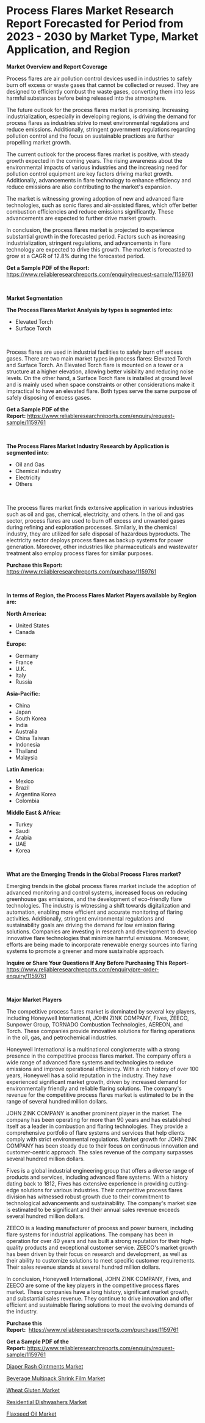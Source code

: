 <p><h1>Process Flares Market Research Report Forecasted for Period from 2023 -  2030 by Market Type, Market Application, and Region</h1></p><p><strong>Market Overview and Report Coverage</strong></p>
<p><p>Process flares are air pollution control devices used in industries to safely burn off excess or waste gases that cannot be collected or reused. They are designed to efficiently combust the waste gases, converting them into less harmful substances before being released into the atmosphere.</p><p>The future outlook for the process flares market is promising. Increasing industrialization, especially in developing regions, is driving the demand for process flares as industries strive to meet environmental regulations and reduce emissions. Additionally, stringent government regulations regarding pollution control and the focus on sustainable practices are further propelling market growth.</p><p>The current outlook for the process flares market is positive, with steady growth expected in the coming years. The rising awareness about the environmental impacts of various industries and the increasing need for pollution control equipment are key factors driving market growth. Additionally, advancements in flare technology to enhance efficiency and reduce emissions are also contributing to the market's expansion.</p><p>The market is witnessing growing adoption of new and advanced flare technologies, such as sonic flares and air-assisted flares, which offer better combustion efficiencies and reduce emissions significantly. These advancements are expected to further drive market growth.</p><p>In conclusion, the process flares market is projected to experience substantial growth in the forecasted period. Factors such as increasing industrialization, stringent regulations, and advancements in flare technology are expected to drive this growth. The market is forecasted to grow at a CAGR of 12.8% during the forecasted period.</p></p>
<p><strong>Get a Sample PDF of the Report:</strong> <a href="https://www.reliableresearchreports.com/enquiry/request-sample/1159761">https://www.reliableresearchreports.com/enquiry/request-sample/1159761</a></p>
<p>&nbsp;</p>
<p><strong>Market Segmentation</strong></p>
<p><strong>The Process Flares Market Analysis by types is segmented into:</strong></p>
<p><ul><li>Elevated Torch</li><li>Surface Torch</li></ul></p>
<p>&nbsp;</p>
<p><p>Process flares are used in industrial facilities to safely burn off excess gases. There are two main market types in process flares: Elevated Torch and Surface Torch. An Elevated Torch flare is mounted on a tower or a structure at a higher elevation, allowing better visibility and reducing noise levels. On the other hand, a Surface Torch flare is installed at ground level and is mainly used when space constraints or other considerations make it impractical to have an elevated flare. Both types serve the same purpose of safely disposing of excess gases.</p></p>
<p><strong>Get a Sample PDF of the Report:</strong>&nbsp;<a href="https://www.reliableresearchreports.com/enquiry/request-sample/1159761">https://www.reliableresearchreports.com/enquiry/request-sample/1159761</a></p>
<p>&nbsp;</p>
<p><strong>The Process Flares Market Industry Research by Application is segmented into:</strong></p>
<p><ul><li>Oil and Gas</li><li>Chemical industry</li><li>Electricity</li><li>Others</li></ul></p>
<p>&nbsp;</p>
<p><p>The process flares market finds extensive application in various industries such as oil and gas, chemical, electricity, and others. In the oil and gas sector, process flares are used to burn off excess and unwanted gases during refining and exploration processes. Similarly, in the chemical industry, they are utilized for safe disposal of hazardous byproducts. The electricity sector deploys process flares as backup systems for power generation. Moreover, other industries like pharmaceuticals and wastewater treatment also employ process flares for similar purposes.</p></p>
<p><strong>Purchase this Report:</strong>&nbsp; <a href="https://www.reliableresearchreports.com/purchase/1159761">https://www.reliableresearchreports.com/purchase/1159761</a></p>
<p>&nbsp;</p>
<p><strong>In terms of Region, the Process Flares Market Players available by Region are:</strong></p>
<p>
    <p> <strong> North America: </strong>
        <ul>
            <li>United States</li>
            <li>Canada</li>
        </ul>
        </p> 
    <p> <strong> Europe: </strong>
        <ul>
            <li>Germany</li>
            <li>France</li>
            <li>U.K.</li>
            <li>Italy</li>
            <li>Russia</li>
        </ul>
        </p> 
    <p> <strong> Asia-Pacific: </strong>
        <ul>
            <li>China</li>
            <li>Japan</li>
            <li>South Korea</li>
            <li>India</li>
            <li>Australia</li>
            <li>China Taiwan</li>
            <li>Indonesia</li>
            <li>Thailand</li>
            <li>Malaysia</li>
        </ul>
        </p> 
    <p> <strong> Latin America: </strong>
        <ul>
            <li>Mexico</li>
            <li>Brazil</li>
            <li>Argentina Korea</li>
            <li>Colombia</li>
        </ul>
        </p> 
    <p> <strong> Middle East & Africa: </strong>
        <ul>
            <li>Turkey</li>
            <li>Saudi</li>
            <li>Arabia</li>
            <li>UAE</li>
            <li>Korea</li>
        </ul>
    </p>
    </p>
<p>&nbsp;</p>
<p><strong>What are the Emerging Trends in the Global Process Flares market?</strong></p>
<p><p>Emerging trends in the global process flares market include the adoption of advanced monitoring and control systems, increased focus on reducing greenhouse gas emissions, and the development of eco-friendly flare technologies. The industry is witnessing a shift towards digitalization and automation, enabling more efficient and accurate monitoring of flaring activities. Additionally, stringent environmental regulations and sustainability goals are driving the demand for low emission flaring solutions. Companies are investing in research and development to develop innovative flare technologies that minimize harmful emissions. Moreover, efforts are being made to incorporate renewable energy sources into flaring systems to promote a greener and more sustainable approach.</p></p>
<p><strong>Inquire or Share Your Questions If Any Before Purchasing This Report</strong>- <a href="https://www.reliableresearchreports.com/enquiry/pre-order-enquiry/1159761">https://www.reliableresearchreports.com/enquiry/pre-order-enquiry/1159761</a></p>
<p>&nbsp;</p>
<p><strong>Major Market Players</strong></p>
<p><p>The competitive process flares market is dominated by several key players, including Honeywell International, JOHN ZINK COMPANY, Fives, ZEECO, Sunpower Group, TORNADO Combustion Technologies, AEREON, and Torch. These companies provide innovative solutions for flaring operations in the oil, gas, and petrochemical industries.</p><p>Honeywell International is a multinational conglomerate with a strong presence in the competitive process flares market. The company offers a wide range of advanced flare systems and technologies to reduce emissions and improve operational efficiency. With a rich history of over 100 years, Honeywell has a solid reputation in the industry. They have experienced significant market growth, driven by increased demand for environmentally friendly and reliable flaring solutions. The company's revenue for the competitive process flares market is estimated to be in the range of several hundred million dollars.</p><p>JOHN ZINK COMPANY is another prominent player in the market. The company has been operating for more than 90 years and has established itself as a leader in combustion and flaring technologies. They provide a comprehensive portfolio of flare systems and services that help clients comply with strict environmental regulations. Market growth for JOHN ZINK COMPANY has been steady due to their focus on continuous innovation and customer-centric approach. The sales revenue of the company surpasses several hundred million dollars.</p><p>Fives is a global industrial engineering group that offers a diverse range of products and services, including advanced flare systems. With a history dating back to 1812, Fives has extensive experience in providing cutting-edge solutions for various industries. Their competitive process flares division has witnessed robust growth due to their commitment to technological advancements and sustainability. The company's market size is estimated to be significant and their annual sales revenue exceeds several hundred million dollars.</p><p>ZEECO is a leading manufacturer of process and power burners, including flare systems for industrial applications. The company has been in operation for over 40 years and has built a strong reputation for their high-quality products and exceptional customer service. ZEECO's market growth has been driven by their focus on research and development, as well as their ability to customize solutions to meet specific customer requirements. Their sales revenue stands at several hundred million dollars.</p><p>In conclusion, Honeywell International, JOHN ZINK COMPANY, Fives, and ZEECO are some of the key players in the competitive process flares market. These companies have a long history, significant market growth, and substantial sales revenue. They continue to drive innovation and offer efficient and sustainable flaring solutions to meet the evolving demands of the industry.</p></p>
<p><strong>Purchase this Report:</strong>&nbsp;&nbsp;<a href="https://www.reliableresearchreports.com/purchase/1159761">https://www.reliableresearchreports.com/purchase/1159761</a></p>
<p></p>
<p><strong>Get a Sample PDF of the Report:</strong>&nbsp;<a href="https://www.reliableresearchreports.com/enquiry/request-sample/1159761">https://www.reliableresearchreports.com/enquiry/request-sample/1159761</a></p>
<p><p><a href="https://medium.com/@freedayundt/diaper-rash-ointments-market-size-growth-forecast-2023-2030-3906b4008361">Diaper Rash Ointments Market</a></p><p><a href="https://github.com/JameTravis/Market-Research-Report-List-1/blob/main/beverage-multipack-shrink-film-market.md">Beverage Multipack Shrink Film Market</a></p><p><a href="https://www.linkedin.com/pulse/wheat-gluten-market-size-2023-2030-global-fbmif/">Wheat Gluten Market</a></p><p><a href="https://medium.com/@josueherzog/residential-dishwashers-market-size-growth-forecast-2023-2030-876d26fd41dd">Residential Dishwashers Market</a></p><p><a href="https://www.linkedin.com/pulse/flaxseed-oil-market-share-amp-new-trends-analysis-report-type-qgwwf/">Flaxseed Oil Market</a></p></p>
